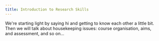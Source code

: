 ```yaml
---
title: Introduction to Research Skills
---
```


We're starting light by saying hi and getting to know each other a little bit. Then we will talk about housekeeping issues: course organisation, aims, and assessment, and so on...